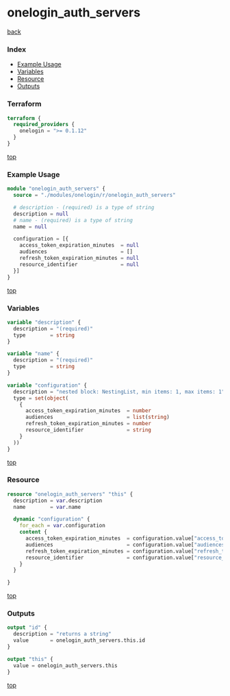 # onelogin_auth_servers

[back](../onelogin.md)

### Index

- [Example Usage](#example-usage)
- [Variables](#variables)
- [Resource](#resource)
- [Outputs](#outputs)

### Terraform

```terraform
terraform {
  required_providers {
    onelogin = ">= 0.1.12"
  }
}
```

[top](#index)

### Example Usage

```terraform
module "onelogin_auth_servers" {
  source = "./modules/onelogin/r/onelogin_auth_servers"

  # description - (required) is a type of string
  description = null
  # name - (required) is a type of string
  name = null

  configuration = [{
    access_token_expiration_minutes  = null
    audiences                        = []
    refresh_token_expiration_minutes = null
    resource_identifier              = null
  }]
}
```

[top](#index)

### Variables

```terraform
variable "description" {
  description = "(required)"
  type        = string
}

variable "name" {
  description = "(required)"
  type        = string
}

variable "configuration" {
  description = "nested block: NestingList, min items: 1, max items: 1"
  type = set(object(
    {
      access_token_expiration_minutes  = number
      audiences                        = list(string)
      refresh_token_expiration_minutes = number
      resource_identifier              = string
    }
  ))
}
```

[top](#index)

### Resource

```terraform
resource "onelogin_auth_servers" "this" {
  description = var.description
  name        = var.name

  dynamic "configuration" {
    for_each = var.configuration
    content {
      access_token_expiration_minutes  = configuration.value["access_token_expiration_minutes"]
      audiences                        = configuration.value["audiences"]
      refresh_token_expiration_minutes = configuration.value["refresh_token_expiration_minutes"]
      resource_identifier              = configuration.value["resource_identifier"]
    }
  }

}
```

[top](#index)

### Outputs

```terraform
output "id" {
  description = "returns a string"
  value       = onelogin_auth_servers.this.id
}

output "this" {
  value = onelogin_auth_servers.this
}
```

[top](#index)
